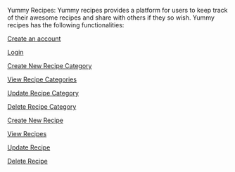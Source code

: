 Yummy Recipes:
Yummy recipes provides a platform for users to keep track of their awesome recipes and share with others if they so wish.
Yummy recipes has the following functionalities:

<a href="https://pndemo.github.io/yummy-recipes/designs/UI/register.html">Create an account<a>

<a href="https://pndemo.github.io/yummy-recipes/designs/UI/login.html">Login<a>
  
<a href="https://pndemo.github.io/yummy-recipes/designs/UI/create_recipe_category.html">Create New Recipe Category<a>
  
<a href="https://pndemo.github.io/yummy-recipes/designs/UI/recipe_categories.html">View Recipe Categories<a>
  
<a href="https://pndemo.github.io/yummy-recipes/designs/UI/update_recipe_category.html">Update Recipe Category<a>
  
<a href="https://pndemo.github.io/yummy-recipes/designs/UI/delete_recipe_category.html">Delete Recipe Category<a>
  
<a href="https://pndemo.github.io/yummy-recipes/designs/UI/create_recipe.html">Create New Recipe<a>
  
<a href="https://pndemo.github.io/yummy-recipes/designs/UI/recipes.html">View Recipes<a>
  
<a href="https://pndemo.github.io/yummy-recipes/designs/UI/update_recipe.html">Update Recipe<a>
  
<a href="https://pndemo.github.io/yummy-recipes/designs/UI/delete_recipe.html">Delete Recipe<a>
